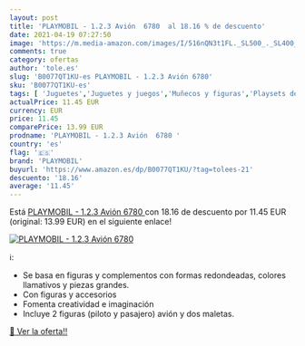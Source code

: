 ```yaml
---
layout: post
title: 'PLAYMOBIL - 1.2.3 Avión  6780  al 18.16 % de descuento'
date: 2021-04-19 07:27:50
image: 'https://m.media-amazon.com/images/I/516nQN3t1FL._SL500_._SL400_.jpg'
comments: true
category: ofertas
author: 'tole.es'
slug: 'B0077QT1KU-es PLAYMOBIL - 1.2.3 Avión 6780'
sku: 'B0077QT1KU-es'
tags: [ 'Juguetes','Juguetes y juegos','Muñecos y figuras','Playsets de figuras de juguete para niños','playmobil', ]
actualPrice: 11.45 EUR
currency: EUR
price: 11.45
comparePrice: 13.99 EUR
prodname: 'PLAYMOBIL - 1.2.3 Avión  6780 '
country: 'es'
flag: '🇪🇸'
brand: 'PLAYMOBIL'
buyurl: 'https://www.amazon.es/dp/B0077QT1KU/?tag=tolees-21'
descuento: '18.16'
average: '11.45'
---
```


Está [PLAYMOBIL - 1.2.3 Avión  6780 ](https://www.amazon.es/dp/B0077QT1KU/?tag=tolees-21) con 18.16 de descuento por 11.45 EUR (original: 13.99 EUR) en el siguiente enlace!

[![PLAYMOBIL - 1.2.3 Avión  6780 ](https://m.media-amazon.com/images/I/516nQN3t1FL._SL500_._SL400_.jpg)](https://www.amazon.es/dp/B0077QT1KU/?tag=tolees-21)

ℹ️:

- Se basa en figuras y complementos con formas redondeadas, colores llamativos y piezas grandes.
- Con figuras y accesorios
- Fomenta creatividad e imaginación
- Incluye 2 figuras (piloto y pasajero) avión y dos maletas.

[🛒 Ver la oferta!!](https://www.amazon.es/dp/B0077QT1KU/?tag=tolees-21)
